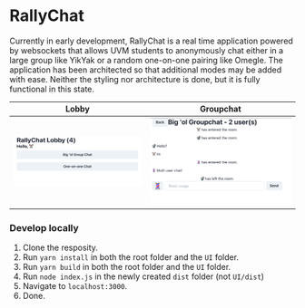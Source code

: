 # RallyChat

Currently in early development, RallyChat is a real time application powered by websockets that allows UVM students to anonymously chat either in a large group like YikYak or a random one-on-one pairing like Omegle. The application has been architected so that additional modes may be added with ease. Neither the styling nor architecture is done, but it is fully functional in this state.

|               Lobby               |               Groupchat               |
| :-------------------------------: | :-----------------------------------: |
| ![Lobby](./screenshots/lobby.png) | ![Groupchat](./screenshots/group.png) |

### Develop locally

1. Clone the resposity.
2. Run `yarn install` in both the root folder and the `UI` folder.
3. Run `yarn build` in both the root folder and the `UI` folder.
4. Run `node index.js` in the newly created `dist` folder (not `UI/dist`)
5. Navigate to `localhost:3000`.
6. Done.
